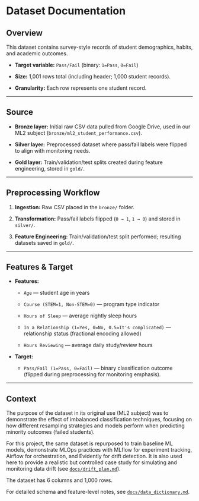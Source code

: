 # Dataset Documentation

## Overview
This dataset contains survey-style records of student demographics, habits, and academic outcomes.  

- **Target variable:** `Pass/Fail` (binary: `1=Pass`, `0=Fail`)  

- **Size:** 1,001 rows total (including header; 1,000 student records).  

- **Granularity:** Each row represents one student record.  


---

## Source

- **Bronze layer:** Initial raw CSV data pulled from Google Drive, used in our ML2 subject (`bronze/ml2_student_performance.csv`).  

- **Silver layer:** Preprocessed dataset where pass/fail labels were flipped to align with monitoring needs.  

- **Gold layer:** Train/validation/test splits created during feature engineering, stored in `gold/`.  


---

## Preprocessing Workflow

1. **Ingestion:** Raw CSV placed in the `bronze/` folder.  

2. **Transformation:** Pass/fail labels flipped (`0 → 1`, `1 → 0`) and stored in `silver/`.  

3. **Feature Engineering:** Train/validation/test split performed; resulting datasets saved in `gold/`.  


---

## Features & Target

- **Features:**  

  - `Age` — student age in years  
  
  - `Course (STEM=1, Non-STEM=0)` — program type indicator  
  
  - `Hours of Sleep` — average nightly sleep hours  
  
  - `In a Relationship (1=Yes, 0=No, 0.5=It's complicated)` — relationship status (fractional encoding allowed)  
  
  - `Hours Reviewing` — average daily study/review hours  


- **Target:**  
  
  - `Pass/Fail (1=Pass, 0=Fail)` — binary classification outcome (flipped during preprocessing for monitoring emphasis).  


---

## Context
The purpose of the dataset in its original use (ML2 subject) was to demonstrate the effect of imbalanced classification techniques, focusing on how different resampling strategies and models perform when predicting minority outcomes (failed students).

For this project, the same dataset is repurposed to train baseline ML models, demonstrate MLOps practices with MLflow for experiment tracking, Airflow for orchestration, and Evidently for drift detection. It is also used here to provide a realistic but controlled case study for simulating and monitoring data drift (see [`docs/drift_plan.md`](./drift_plan.md)).

The dataset has 6 columns and 1,000 rows.

For detailed schema and feature-level notes, see [`docs/data_dictionary.md`](./data_dictionary.md).